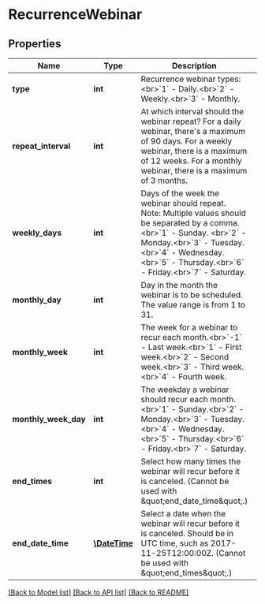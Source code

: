 # RecurrenceWebinar

## Properties
Name | Type | Description | Notes
------------ | ------------- | ------------- | -------------
**type** | **int** | Recurrence webinar types:&lt;br&gt;&#x60;1&#x60; - Daily.&lt;br&gt;&#x60;2&#x60; - Weekly.&lt;br&gt;&#x60;3&#x60; - Monthly. | [optional] 
**repeat_interval** | **int** | At which interval should the webinar repeat? For a daily webinar, there&#39;s a maximum of 90 days. For a weekly webinar, there is a maximum of 12 weeks. For a monthly webinar, there is a maximum of 3 months. | [optional] 
**weekly_days** | **int** | Days of the week the webinar should repeat.  Note: Multiple values should be separated by a comma. &lt;br&gt;&#x60;1&#x60;  - Sunday. &lt;br&gt;&#x60;2&#x60; - Monday.&lt;br&gt;&#x60;3&#x60; - Tuesday.&lt;br&gt;&#x60;4&#x60; -  Wednesday.&lt;br&gt;&#x60;5&#x60; -  Thursday.&lt;br&gt;&#x60;6&#x60; - Friday.&lt;br&gt;&#x60;7&#x60; - Saturday. | [optional] 
**monthly_day** | **int** | Day in the month the webinar is to be scheduled. The value range is from 1 to 31. | [optional] 
**monthly_week** | **int** | The week for a webinar to recur each month.&lt;br&gt;&#x60;-1&#x60; - Last week.&lt;br&gt;&#x60;1&#x60; - First week.&lt;br&gt;&#x60;2&#x60; - Second week.&lt;br&gt;&#x60;3&#x60; - Third week.&lt;br&gt;&#x60;4&#x60; - Fourth week. | [optional] 
**monthly_week_day** | **int** | The weekday a webinar should recur each month.&lt;br&gt;&#x60;1&#x60; - Sunday.&lt;br&gt;&#x60;2&#x60; - Monday.&lt;br&gt;&#x60;3&#x60; - Tuesday.&lt;br&gt;&#x60;4&#x60; -  Wednesday.&lt;br&gt;&#x60;5&#x60; - Thursday.&lt;br&gt;&#x60;6&#x60; - Friday.&lt;br&gt;&#x60;7&#x60; - Saturday. | [optional] 
**end_times** | **int** | Select how many times the webinar will recur before it is canceled. (Cannot be used with \&quot;end_date_time\&quot;.) | [optional] 
**end_date_time** | [**\DateTime**](\DateTime.md) | Select a date when the webinar will recur before it is canceled. Should be in UTC time, such as 2017-11-25T12:00:00Z. (Cannot be used with \&quot;end_times\&quot;.) | [optional] 

[[Back to Model list]](../README.md#documentation-for-models) [[Back to API list]](../README.md#documentation-for-api-endpoints) [[Back to README]](../README.md)


